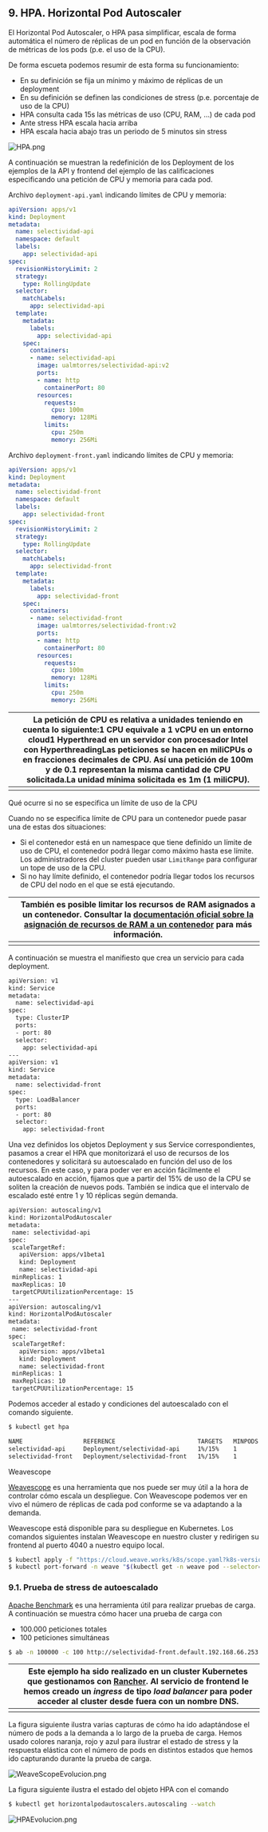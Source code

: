 ## 9. HPA. Horizontal Pod Autoscaler

El Horizontal Pod Autoscaler, o HPA pasa simplificar, escala de forma automática el número de réplicas de un pod en función de la observación de métricas de los pods (p.e. el uso de la CPU).

De forma escueta podemos resumir de esta forma su funcionamiento:

- En su definición se fija un mínimo y máximo de réplicas de un deployment
- En su definición se definen las condiciones de stress (p.e. porcentaje de uso de la CPU)
- HPA consulta cada 15s las métricas de uso (CPU, RAM, …) de cada pod
- Ante stress HPA escala hacia arriba
- HPA escala hacia abajo tras un periodo de 5 minutos sin stress

![HPA.png](./imagenes/hpa.png)

A continuación se muestran la redefinición de los Deployment de los ejemplos de la API y frontend del ejemplo de las calificaciones especificando una petición de CPU y memoria para cada pod.

Archivo `deployment-api.yaml` indicando límites de CPU y memoria:

```yaml
apiVersion: apps/v1
kind: Deployment
metadata:
  name: selectividad-api
  namespace: default
  labels:
    app: selectividad-api
spec:
  revisionHistoryLimit: 2
  strategy:
    type: RollingUpdate
  selector:
    matchLabels:
      app: selectividad-api
  template:
    metadata:
      labels:
        app: selectividad-api
    spec:
      containers:
      - name: selectividad-api
        image: ualmtorres/selectividad-api:v2
        ports:
        - name: http
          containerPort: 80
        resources:
          requests:
            cpu: 100m
            memory: 128Mi
          limits:
            cpu: 250m
            memory: 256Mi
```

Archivo `deployment-front.yaml` indicando límites de CPU y memoria:

```yaml
apiVersion: apps/v1
kind: Deployment
metadata:
  name: selectividad-front
  namespace: default
  labels:
    app: selectividad-front
spec:
  revisionHistoryLimit: 2
  strategy:
    type: RollingUpdate
  selector:
    matchLabels:
      app: selectividad-front
  template:
    metadata:
      labels:
        app: selectividad-front
    spec:
      containers:
      - name: selectividad-front
        image: ualmtorres/selectividad-front:v2
        ports:
        - name: http
          containerPort: 80
        resources:
          requests:
            cpu: 100m
            memory: 128Mi
          limits:
            cpu: 250m
            memory: 256Mi
```

|      | La petición de CPU es relativa a unidades teniendo en cuenta lo siguiente:1 CPU equivale a 1 vCPU en un entorno cloud1 Hyperthread en un servidor con procesador Intel con HyperthreadingLas peticiones se hacen en miliCPUs o en fracciones decimales de CPU. Así una petición de 100m y de 0.1 representan la misma cantidad de CPU solicitada.La unidad mínima solicitada es 1m (1 miliCPU). |
| ---- | ------------------------------------------------------------ |
|      |                                                              |

Qué ocurre si no se especifica un límite de uso de la CPU

Cuando no se especifica límite de CPU para un contenedor puede pasar una de estas dos situaciones:

- Si el contenedor está en un namespace que tiene definido un límite de uso de CPU, el contenedor podrá llegar como máximo hasta ese límite. Los administradores del cluster pueden usar `LimitRange` para configurar un tope de uso de la CPU.
- Si no hay límite definido, el contenedor podría llegar todos los recursos de CPU del nodo en el que se está ejecutando.

|      | También es posible limitar los recursos de RAM asignados a un contenedor. Consultar la [documentación oficial sobre la asignación de recursos de RAM a un contenedor](https://kubernetes.io/docs/tasks/configure-pod-container/assign-memory-resource/) para más información. |
| ---- | ------------------------------------------------------------ |
|      |                                                              |

A continuación se muestra el manifiesto que crea un servicio para cada deployment.

```bash
apiVersion: v1
kind: Service
metadata:
  name: selectividad-api
spec:
  type: ClusterIP
  ports:
  - port: 80
  selector:
    app: selectividad-api
---
apiVersion: v1
kind: Service
metadata:
  name: selectividad-front
spec:
  type: LoadBalancer
  ports:
  - port: 80
  selector:
    app: selectividad-front
```

Una vez definidos los objetos Deployment y sus Service correspondientes, pasamos a crear el HPA que monitorizará el uso de recursos de los contenedores y solicitará su autoescalado en función del uso de los recursos. En este caso, y para poder ver en acción fácilmente el autoescalado en acción, fijamos que a partir del 15% de uso de la CPU se soliten la creación de nuevos pods. También se indica que el intervalo de escalado esté entre 1 y 10 réplicas según demanda.

```bash
apiVersion: autoscaling/v1
kind: HorizontalPodAutoscaler
metadata:
 name: selectividad-api
spec:
 scaleTargetRef:
   apiVersion: apps/v1beta1
   kind: Deployment
   name: selectividad-api
 minReplicas: 1
 maxReplicas: 10
 targetCPUUtilizationPercentage: 15
---
apiVersion: autoscaling/v1
kind: HorizontalPodAutoscaler
metadata:
 name: selectividad-front
spec:
 scaleTargetRef:
   apiVersion: apps/v1beta1
   kind: Deployment
   name: selectividad-front
 minReplicas: 1
 maxReplicas: 10
 targetCPUUtilizationPercentage: 15
```

Podemos acceder al estado y condiciones del autoescalado con el comando siguiente.

```bash
$ kubectl get hpa

NAME                 REFERENCE                       TARGETS   MINPODS   MAXPODS   REPLICAS   AGE
selectividad-api     Deployment/selectividad-api     1%/15%    1         10        1          5m
selectividad-front   Deployment/selectividad-front   1%/15%    1         10        1          5m
```

Weavescope

[Weavescope](https://www.weave.works/oss/scope/) es una herramienta que nos puede ser muy útil a la hora de controlar cómo escala un despliegue. Con Weavescope podemos ver en vivo el número de réplicas de cada pod conforme se va adaptando a la demanda.

Weavescope está disponible para su despliegue en Kubernetes. Los comandos siguientes instalan Weavescope en nuestro cluster y redirigen su frontend al puerto 4040 a nuestro equipo local.

```bash
$ kubectl apply -f "https://cloud.weave.works/k8s/scope.yaml?k8s-version=$(kubectl version | base64 | tr -d '\n')"
$ kubectl port-forward -n weave "$(kubectl get -n weave pod --selector=weave-scope-component=app -o jsonpath='{.items..metadata.name}')" 4040
```

### 9.1. Prueba de stress de autoescalado

[Apache Benchmark](https://httpd.apache.org/docs/2.4/programs/ab.html) es una herramienta útil para realizar pruebas de carga. A continuación se muestra cómo hacer una prueba de carga con

- 100.000 peticiones totales
- 100 peticiones simultáneas

```bash
$ ab -n 100000 -c 100 http://selectividad-front.default.192.168.66.253.xip.io/
```

|      | Este ejemplo ha sido realizado en un cluster Kubernetes que gestionamos con [Rancher](https://rancher.com/). Al servicio de frontend le hemos creado un *ingress* de tipo *load balancer* para poder acceder al cluster desde fuera con un nombre DNS. |
| ---- | ------------------------------------------------------------ |
|      |                                                              |

La figura siguiente ilustra varias capturas de cómo ha ido adaptándose el número de pods a la demanda a lo largo de la prueba de carga. Hemos usado colores naranja, rojo y azul para ilustrar el estado de stress y la respuesta elástica con el número de pods en distintos estados que hemos ido capturando durante la prueba de carga.

![WeaveScopeEvolucion.png](./imagenes/weave-scope-evolucion.png)

La figura siguiente ilustra el estado del objeto HPA con el comando

```bash
$ kubectl get horizontalpodautoscalers.autoscaling --watch
```

![HPAEvolucion.png](./imagenes/hpa-evolucion.png)